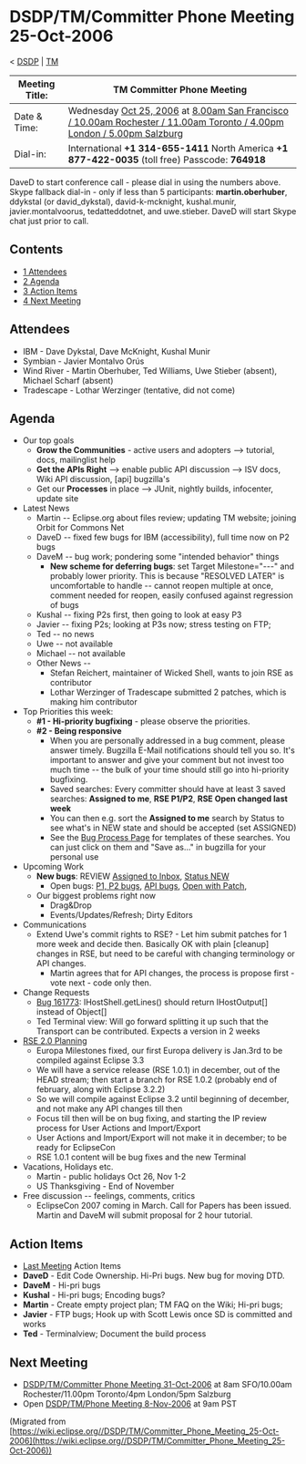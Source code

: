 

DSDP/TM/Committer Phone Meeting 25-Oct-2006
===========================================

< [DSDP](/DSDP "DSDP")‎ | [TM](/DSDP/TM "DSDP/TM")

| Meeting Title: | **TM Committer Phone Meeting** |
| --- | --- |
| Date & Time: | Wednesday [Oct 25, 2006](/index.php?title=Oct_25,_2006&action=edit&redlink=1 "Oct 25, 2006 (page does not exist)") at [8.00am San Francisco / 10.00am Rochester / 11.00am Toronto / 4.00pm London / 5.00pm Salzburg](http://www.timeanddate.com/worldclock/meetingdetails.html?year=2006&month=10&day=25&hour=15&min=00&sec=0&p1=224&p2=159&p3=250&p4=136&p5=223&iv=1800) |
| Dial-in: | International **+1 314-655-1411**   North America **+1 877-422-0035** (toll free)   Passcode: **764918** |

DaveD to start conference call - please dial in using the numbers above. Skype fallback dial-in - only if less than 5 participants: **martin.oberhuber**, ddykstal (or david_dykstal), david-k-mcknight, kushal.munir, javier.montalvoorus, tedatteddotnet, and uwe.stieber. DaveD will start Skype chat just prior to call.

Contents
--------

*   [1 Attendees](#Attendees)
*   [2 Agenda](#Agenda)
*   [3 Action Items](#Action-Items)
*   [4 Next Meeting](#Next-Meeting)

Attendees
---------

*   IBM - Dave Dykstal, Dave McKnight, Kushal Munir
*   Symbian - Javier Montalvo Orús
*   Wind River - Martin Oberhuber, Ted Williams, Uwe Stieber (absent), Michael Scharf (absent)
*   Tradescape - Lothar Werzinger (tentative, did not come)

Agenda
------

*   Our top goals
    *   **Grow the Communities** \- active users and adopters --> tutorial, docs, mailinglist help
    *   **Get the APIs Right** --\> enable public API discussion --> ISV docs, Wiki API discussion, \[api\] bugzilla's
    *   Get our **Processes** in place --> JUnit, nightly builds, infocenter, update site
*   Latest News
    *   Martin -- Eclipse.org about files review; updating TM website; joining Orbit for Commons Net
    *   DaveD -- fixed few bugs for IBM (accessibility), full time now on P2 bugs
    *   DaveM -- bug work; pondering some "intended behavior" things
        *   **New scheme for deferring bugs**: set Target Milestone="---" and probably lower priority. This is because "RESOLVED LATER" is uncomfortable to handle -- cannot reopen multiple at once, comment needed for reopen, easily confused against regression of bugs
    *   Kushal -- fixing P2s first, then going to look at easy P3
    *   Javier -- fixing P2s; looking at P3s now; stress testing on FTP;
    *   Ted -- no news
    *   Uwe -- not available
    *   Michael -- not available
    *   Other News --
        *   Stefan Reichert, maintainer of Wicked Shell, wants to join RSE as contributor
        *   Lothar Werzinger of Tradescape submitted 2 patches, which is making him contributor
*   Top Priorities this week:
    *   **#1 - Hi-priority bugfixing** \- please observe the priorities.
    *   **#2 - Being responsive**
        *   When you are personally addressed in a bug comment, please answer timely. Bugzilla E-Mail notifications should tell you so. It's important to answer and give your comment but not invest too much time -- the bulk of your time should still go into hi-priority bugfixing.
        *   Saved searches: Every committer should have at least 3 saved searches: **Assigned to me**, **RSE P1/P2**, **RSE Open changed last week**
        *   You can then e.g. sort the **Assigned to me** search by Status to see what's in NEW state and should be accepted (set ASSIGNED)
        *   See the [Bug Process Page](https://www.eclipse.org/dsdp/tm/development/bug_process.php) for templates of these searches. You can just click on them and "Save as..." in bugzilla for your personal use
*   Upcoming Work
    *   **New bugs**: REVIEW [Assigned to Inbox](https://bugs.eclipse.org/bugs/buglist.cgi?query_format=advanced&classification=DSDP&product=Target+Management&component=RSE&bug_status=UNCONFIRMED&bug_status=NEW&bug_status=ASSIGNED&bug_status=REOPENED&emailassigned_to1=1&emailtype1=exact&email1=dsdp.tm.rse-inbox%40eclipse.org&cmdtype=doit), [Status NEW](https://bugs.eclipse.org/bugs/buglist.cgi?query_format=advanced&classification=DSDP&product=Target+Management&component=RSE&bug_status=NEW&cmdtype=doit)
        *   Open bugs: [P1, P2 bugs](https://bugs.eclipse.org/bugs/buglist.cgi?query_format=advanced&classification=DSDP&product=Target+Management&component=RSE&bug_status=UNCONFIRMED&bug_status=NEW&bug_status=ASSIGNED&bug_status=REOPENED&priority=P1&priority=P2&cmdtype=doit), [API bugs](https://bugs.eclipse.org/bugs/buglist.cgi?query_format=advanced&short_desc_type=allwordssubstr&short_desc=%5Bapi&classification=DSDP&product=Target+Management&component=RSE&bug_status=UNCONFIRMED&bug_status=NEW&bug_status=ASSIGNED&bug_status=REOPENED&cmdtype=doit), [Open with Patch](https://bugs.eclipse.org/bugs/buglist.cgi?query_format=advanced&classification=DSDP&product=Target+Management&component=RSE&bug_status=UNCONFIRMED&bug_status=NEW&bug_status=ASSIGNED&bug_status=REOPENED&cmdtype=doit&field0-0-0=attachments.ispatch&type0-0-0=equals&value0-0-0=1),
    *   Our biggest problems right now
        *   Drag&Drop
        *   Events/Updates/Refresh; Dirty Editors
*   Communications
    *   Extend Uwe's commit rights to RSE? - Let him submit patches for 1 more week and decide then. Basically OK with plain \[cleanup\] changes in RSE, but need to be careful with changing terminology or API changes.
        *   Martin agrees that for API changes, the process is propose first - vote next - code only then.
*   Change Requests
    *   [Bug 161773](https://bugs.eclipse.org/bugs/show_bug.cgi?id=161773): IHostShell.getLines() should return IHostOutput\[\] instead of Object\[\]
    *   Ted Terminal view: Will go forward splitting it up such that the Transport can be contributed. Expects a version in 2 weeks
*   [RSE 2.0 Planning](/RSE_2.0_Planning "RSE 2.0 Planning")
    *   Europa Milestones fixed, our first Europa delivery is Jan.3rd to be compiled against Eclipse 3.3
    *   We will have a service release (RSE 1.0.1) in december, out of the HEAD stream; then start a branch for RSE 1.0.2 (probably end of february, along with Eclipse 3.2.2)
    *   So we will compile against Eclipse 3.2 until beginning of december, and not make any API changes till then
    *   Focus till then will be on bug fixing, and starting the IP review process for User Actions and Import/Export
    *   User Actions and Import/Export will not make it in december; to be ready for EclipseCon
    *   RSE 1.0.1 content will be bug fixes and the new Terminal
*   Vacations, Holidays etc.
    *   Martin - public holidays Oct 26, Nov 1-2
    *   US Thanksgiving - End of November
*   Free discussion -- feelings, comments, critics
    *   EclipseCon 2007 coming in March. Call for Papers has been issued. Martin and DaveM will submit proposal for 2 hour tutorial.

Action Items
------------

*   [Last Meeting](/DSDP/TM/Committer_Phone_Meeting_18-Oct-2006#Action_Items "DSDP/TM/Committer Phone Meeting 18-Oct-2006") Action Items
*   **DaveD** \- Edit Code Ownership. Hi-Pri bugs. New bug for moving DTD.
*   **DaveM** \- Hi-pri bugs
*   **Kushal** \- Hi-pri bugs; Encoding bugs?
*   **Martin** \- Create empty project plan; TM FAQ on the Wiki; Hi-pri bugs;
*   **Javier** \- FTP bugs; Hook up with Scott Lewis once SD is committed and works
*   **Ted** \- Terminalview; Document the build process

Next Meeting
------------

*   [DSDP/TM/Committer Phone Meeting 31-Oct-2006](/DSDP/TM/Committer_Phone_Meeting_31-Oct-2006 "DSDP/TM/Committer Phone Meeting 31-Oct-2006") at 8am SFO/10.00am Rochester/11.00pm Toronto/4pm London/5pm Salzburg
*   Open [DSDP/TM/Phone Meeting 8-Nov-2006](/DSDP/TM/Phone_Meeting_8-Nov-2006 "DSDP/TM/Phone Meeting 8-Nov-2006") at 9am PST


(Migrated from [https://wiki.eclipse.org//DSDP/TM/Committer_Phone_Meeting_25-Oct-2006](https://wiki.eclipse.org//DSDP/TM/Committer_Phone_Meeting_25-Oct-2006))